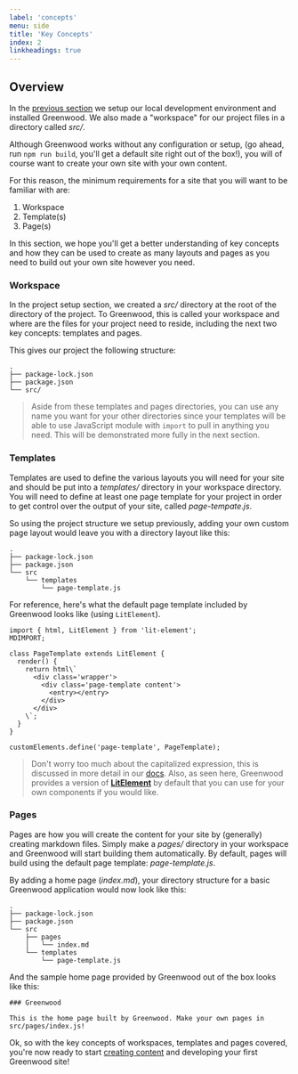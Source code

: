 ```yaml
---
label: 'concepts'
menu: side
title: 'Key Concepts'
index: 2
linkheadings: true
---
```


## Overview
In the [previous section](/getting-started/project-setup) we setup our local development environment and installed Greenwood.  We also made a "workspace" for our project files in a directory called _src/_.

Although Greenwood works without any configuration or setup, (go ahead, run `npm run build`, you'll get a default site right out of the box!), you will of course want to create your own site with your own content.

For this reason, the minimum requirements for a site that you will want to be familiar with are:
1. Workspace
1. Template(s)
1. Page(s)

In this section, we hope you'll get a better understanding of key concepts and how they can be used to create as many layouts and pages as you need to build out your own site however you need.

### Workspace
In the project setup section, we created a _src/_ directory at the root of the directory of the project.  To Greenwood, this is called your workspace and where are the files for your project need to reside, including the next two key concepts: templates and pages.

This gives our project the following structure:
```render bash
.
├── package-lock.json
├── package.json
└── src/
```

> Aside from these templates and pages directories, you can use any name you want for your other directories since your templates will be able to use JavaScript module with `import` to pull in anything you need.  This will be demonstrated more fully in the next section.


### Templates
Templates are used to define the various layouts you will need for your site and should be put into a _templates/_ directory in your workspace directory.  You will need to define at least one page template for your project in order to get control over the output of your site, called _page-tempate.js_.


So using the project structure we setup previously, adding your own custom page layout would leave you with a directory layout like this:
```render bash
.
├── package-lock.json
├── package.json
└── src
    └── templates
        └── page-template.js
```

For reference, here's what the default page template included by Greenwood looks like (using `LitElement`).
```render javascript
import { html, LitElement } from 'lit-element';
MDIMPORT;

class PageTemplate extends LitElement {
  render() {
    return html\`
      <div class='wrapper'>
        <div class='page-template content'>
          <entry></entry>
        </div>
      </div>
    \`;
  }
}

customElements.define('page-template', PageTemplate);
```

> Don't worry too much about the capitalized expression, this is discussed in more detail in our [docs](/docs/template/).  Also, as seen here, Greenwood provides a version of [**LitElement**](https://lit-element.polymer-project.org/) by default that you can use for your own components if you would like.


### Pages
Pages are how you will create the content for your site by (generally) creating markdown files.  Simply make a _pages/_ directory in your workspace and Greenwood will start building them automatically.  By default, pages will build using the default page template: _page-template.js_.

By adding a home page (_index.md_), your directory structure for a basic Greenwood application would now look like this:
```render bash
.
├── package-lock.json
├── package.json
└── src
    ├── pages
    │   └── index.md
    └── templates
        └── page-template.js
```

And the sample home page provided by Greenwood out of the box looks like this:
```render md
### Greenwood

This is the home page built by Greenwood. Make your own pages in src/pages/index.js!
```


Ok, so with the key concepts of workspaces, templates and pages covered, you're now ready to start [creating content](/getting-started/creating-content/) and developing your first Greenwood site!
